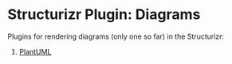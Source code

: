 # Structurizr Plugin: Diagrams

Plugins for rendering diagrams (only one so far) in the Structurizr:

1. [PlantUML](plugin/src/main/java/com/github/devmix/structurizr/plugin/diagrams/plantuml/README.md)
